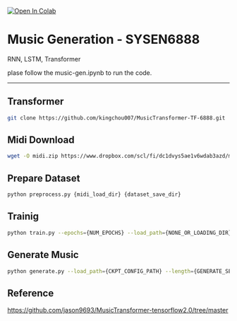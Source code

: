 [![Open In Colab](https://colab.research.google.com/assets/colab-badge.svg)]()
# Music Generation - SYSEN6888

RNN, LSTM, Transformer

plase follow the music-gen.ipynb to run the code.



---
## Transformer
```bash
git clone https://github.com/kingchou007/MusicTransformer-TF-6888.git
```

## Midi Download

```bash
wget -O midi.zip https://www.dropbox.com/scl/fi/dc1dvys5ae1v6wdab3azd/midi.zip?rlkey=lwk7qcpbfn3dqkjrjsam83k2f&dl=0
```

## Prepare Dataset

```bash
python preprocess.py {midi_load_dir} {dataset_save_dir}
```

## Trainig

```bash
python train.py --epochs={NUM_EPOCHS} --load_path={NONE_OR_LOADING_DIR} --save_path={SAVING_DIR} --max_seq={SEQ_LENGTH} --pickle_dir={DATA_PATH} --batch_size={BATCH_SIZE} --l_r={LEARNING_RATE}
```

## Generate Music

```bash
python generate.py --load_path={CKPT_CONFIG_PATH} --length={GENERATE_SEQ_LENGTH} --beam={NONE_OR_BEAM_SIZE}
```

## Reference
https://github.com/jason9693/MusicTransformer-tensorflow2.0/tree/master
